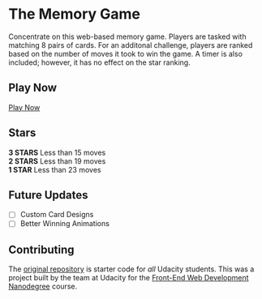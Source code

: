 # The Memory Game
Concentrate on this web-based memory game. Players are tasked with matching 8 pairs of cards. For an additonal challenge, players are ranked based on the number of moves it took to win the game. A timer is also included; however, it has no effect on the star ranking.

## Play Now
[Play Now](https://samsonloftin.github.io/The-Memory-Game/)

## Stars
**3 STARS** Less than 15 moves <br>
**2 STARS** Less than 19 moves <br>
**1 STAR** Less than 23 moves

## Future Updates
- [ ] Custom Card Designs
- [ ] Better Winning Animations

## Contributing
The [original repository](https://github.com/udacity/fend-project-memory-game) is starter code for _all_ Udacity students. This was a project built by the team at Udacity for the [Front-End Web Development Nanodegree](https://www.udacity.com/course/front-end-web-developer-nanodegree--nd001) course.